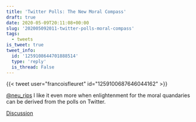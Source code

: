 ```yaml
---
title: 'Twitter Polls: The New Moral Compass'
draft: true
date: 2020-05-09T20:11:08+00:00
slug: '202005092011-twitter-polls-moral-compass'
tags:
  - tweets
is_tweet: true
tweet_info:
  id: '1259108644701888514'
  type: 'reply'
  is_thread: False
---
```




{{< tweet user="francoisfleuret" id="1259100687646044162" >}}

[@neu_rips](https://x.com/neu_rips) I like it even more when enlightenment for the moral quandaries can be derived from the polls on Twitter.

[Discussion](https://x.com/sytelus/status/1259108644701888514)
